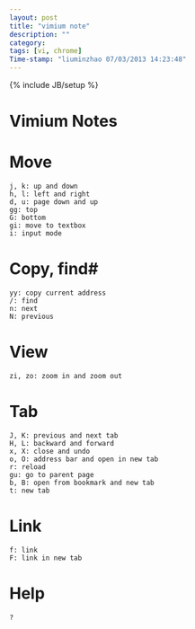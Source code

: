 ```yaml
---
layout: post
title: "vimium note"
description: ""
category:
tags: [vi, chrome]
Time-stamp: "liuminzhao 07/03/2013 14:23:48"
---
```

{% include JB/setup %}

Vimium Notes
============

# Move #

	j, k: up and down
	h, l: left and right
	d, u: page down and up
	gg: top
	G: bottom
	gi: move to textbox
	i: input mode

# Copy, find#

	yy: copy current address
	/: find
	n: next
	N: previous

# View #

	zi, zo: zoom in and zoom out

# Tab #

	J, K: previous and next tab
	H, L: backward and forward
	x, X: close and undo
	o, O: address bar and open in new tab
	r: reload
	gu: go to parent page
	b, B: open from bookmark and new tab
	t: new tab

# Link #

	f: link
	F: link in new tab

# Help #

	?
